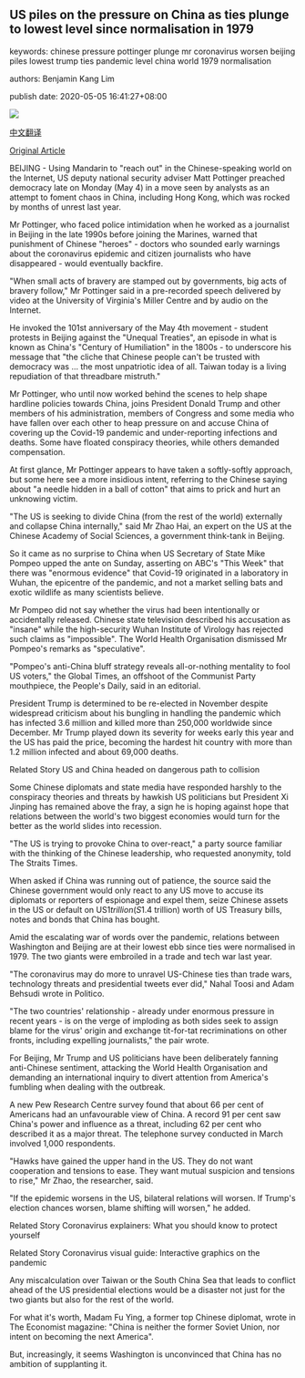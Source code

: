 ## US piles on the pressure on China as ties plunge to lowest level since normalisation in 1979

keywords: chinese pressure pottinger plunge mr coronavirus worsen beijing piles lowest trump ties pandemic level china world 1979 normalisation

authors: Benjamin Kang Lim

publish date: 2020-05-05 16:41:27+08:00

![](https://www.straitstimes.com/sites/all/themes/custom/bootdemo/images/facebook_default_pic.jpg)

[中文翻译](US%20piles%20on%20the%20pressure%20on%20China%20as%20ties%20plunge%20to%20lowest%20level%20since%20normalisation%20in%201979_zh.md)

[Original Article](https://www.straitstimes.com/asia/east-asia/us-piles-on-the-pressure-on-china-as-ties-plunge-to-their-lowest-level-since)

BEIJING - Using Mandarin to "reach out" in the Chinese-speaking world on the Internet, US deputy national security adviser Matt Pottinger preached democracy late on Monday (May 4) in a move seen by analysts as an attempt to foment chaos in China, including Hong Kong, which was rocked by months of unrest last year.

Mr Pottinger, who faced police intimidation when he worked as a journalist in Beijing in the late 1990s before joining the Marines, warned that punishment of Chinese "heroes" - doctors who sounded early warnings about the coronavirus epidemic and citizen journalists who have disappeared - would eventually backfire.

"When small acts of bravery are stamped out by governments, big acts of bravery follow," Mr Pottinger said in a pre-recorded speech delivered by video at the University of Virginia's Miller Centre and by audio on the Internet.

He invoked the 101st anniversary of the May 4th movement - student protests in Beijing against the "Unequal Treaties", an episode in what is known as China's "Century of Humiliation" in the 1800s - to underscore his message that "the cliche that Chinese people can't be trusted with democracy was ... the most unpatriotic idea of all. Taiwan today is a living repudiation of that threadbare mistruth."

Mr Pottinger, who until now worked behind the scenes to help shape hardline policies towards China, joins President Donald Trump and other members of his administration, members of Congress and some media who have fallen over each other to heap pressure on and accuse China of covering up the Covid-19 pandemic and under-reporting infections and deaths. Some have floated conspiracy theories, while others demanded compensation.

At first glance, Mr Pottinger appears to have taken a softly-softly approach, but some here see a more insidious intent, referring to the Chinese saying about "a needle hidden in a ball of cotton" that aims to prick and hurt an unknowing victim.

"The US is seeking to divide China (from the rest of the world) externally and collapse China internally," said Mr Zhao Hai, an expert on the US at the Chinese Academy of Social Sciences, a government think-tank in Beijing.

So it came as no surprise to China when US Secretary of State Mike Pompeo upped the ante on Sunday, asserting on ABC's "This Week" that there was "enormous evidence" that Covid-19 originated in a laboratory in Wuhan, the epicentre of the pandemic, and not a market selling bats and exotic wildlife as many scientists believe.

Mr Pompeo did not say whether the virus had been intentionally or accidentally released. Chinese state television described his accusation as "insane" while the high-security Wuhan Institute of Virology has rejected such claims as "impossible". The World Health Organisation dismissed Mr Pompeo's remarks as "speculative".

"Pompeo's anti-China bluff strategy reveals all-or-nothing mentality to fool US voters," the Global Times, an offshoot of the Communist Party mouthpiece, the People's Daily, said in an editorial.

President Trump is determined to be re-elected in November despite widespread criticism about his bungling in handling the pandemic which has infected 3.6 million and killed more than 250,000 worldwide since December. Mr Trump played down its severity for weeks early this year and the US has paid the price, becoming the hardest hit country with more than 1.2 million infected and about 69,000 deaths.

Related Story US and China headed on dangerous path to collision

Some Chinese diplomats and state media have responded harshly to the conspiracy theories and threats by hawkish US politicians but President Xi Jinping has remained above the fray, a sign he is hoping against hope that relations between the world's two biggest economies would turn for the better as the world slides into recession.

"The US is trying to provoke China to over-react," a party source familiar with the thinking of the Chinese leadership, who requested anonymity, told The Straits Times.

When asked if China was running out of patience, the source said the Chinese government would only react to any US move to accuse its diplomats or reporters of espionage and expel them, seize Chinese assets in the US or default on US$1 trillion (S$1.4 trillion) worth of US Treasury bills, notes and bonds that China has bought.

Amid the escalating war of words over the pandemic, relations between Washington and Beijing are at their lowest ebb since ties were normalised in 1979. The two giants were embroiled in a trade and tech war last year.

"The coronavirus may do more to unravel US-Chinese ties than trade wars, technology threats and presidential tweets ever did," Nahal Toosi and Adam Behsudi wrote in Politico.

"The two countries' relationship - already under enormous pressure in recent years - is on the verge of imploding as both sides seek to assign blame for the virus' origin and exchange tit-for-tat recriminations on other fronts, including expelling journalists," the pair wrote.

For Beijing, Mr Trump and US politicians have been deliberately fanning anti-Chinese sentiment, attacking the World Health Organisation and demanding an international inquiry to divert attention from America's fumbling when dealing with the outbreak.

A new Pew Research Centre survey found that about 66 per cent of Americans had an unfavourable view of China. A record 91 per cent saw China's power and influence as a threat, including 62 per cent who described it as a major threat. The telephone survey conducted in March involved 1,000 respondents.

"Hawks have gained the upper hand in the US. They do not want cooperation and tensions to ease. They want mutual suspicion and tensions to rise," Mr Zhao, the researcher, said.

"If the epidemic worsens in the US, bilateral relations will worsen. If Trump's election chances worsen, blame shifting will worsen," he added.

Related Story Coronavirus explainers: What you should know to protect yourself

Related Story Coronavirus visual guide: Interactive graphics on the pandemic

Any miscalculation over Taiwan or the South China Sea that leads to conflict ahead of the US presidential elections would be a disaster not just for the two giants but also for the rest of the world.

For what it's worth, Madam Fu Ying, a former top Chinese diplomat, wrote in The Economist magazine: "China is neither the former Soviet Union, nor intent on becoming the next America".

But, increasingly, it seems Washington is unconvinced that China has no ambition of supplanting it.